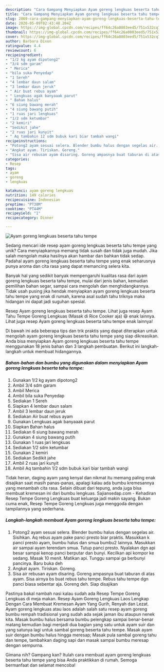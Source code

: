 ```yaml
---
description: "Cara Gampang Menyiapkan Ayam goreng lengkuas beserta tahu tempe, Enak Banget"
title: "Cara Gampang Menyiapkan Ayam goreng lengkuas beserta tahu tempe, Enak Banget"
slug: 2869-cara-gampang-menyiapkan-ayam-goreng-lengkuas-beserta-tahu-tempe-enak-banget
date: 2020-05-09T02:43:48.204Z
image: https://img-global.cpcdn.com/recipes/ff64c26a0803eed5/751x532cq70/ayam-goreng-lengkuas-beserta-tahu-tempe-foto-resep-utama.jpg
thumbnail: https://img-global.cpcdn.com/recipes/ff64c26a0803eed5/751x532cq70/ayam-goreng-lengkuas-beserta-tahu-tempe-foto-resep-utama.jpg
cover: https://img-global.cpcdn.com/recipes/ff64c26a0803eed5/751x532cq70/ayam-goreng-lengkuas-beserta-tahu-tempe-foto-resep-utama.jpg
author: Barbara Dixon
ratingvalue: 4.4
reviewcount: 6
recipeingredient:
- "1/2 kg ayam dipotong2"
- "3/4 sdm garam"
- " Merica"
- "bila suka Penyedap"
- "1 Sereh"
- "4 lembar daun salam"
- "3 lembar daun jeruk"
- " Air buat rebus ayam"
- " Lengkuas agak banyaaak parut"
- " Bahan halus"
- "6 siung bawang merah"
- "4 siung bawang putih"
- "1 ruas jari lengkuas"
- "1/2 sdm ketumbar"
- "2 kemiri"
- "Sedikit jahe"
- "2 ruas jari kunyit"
- " Aq tambahin 12 sdm bubuk kari biar tambah wangi"
recipeinstructions:
- "Potong2 ayam sesuai selera. Blender bumbu halus dengan segelas air. Sisihkan. Aq rebus ayam pake panci presto biar praktis. Masukkan k panci presto ayam, bumbu halus dan smua bumbu2 lainnya. Masukkan air sampai ayam terendam smua. Tutup panci presto. Nyalakan dgn api besar sampai kenop panci berputar dan bunyi. Kecilkan api kompor ke sedang. Masak 10 menit. Matikan api. Tunggu sampai ga berbunyi pancinya. Baru buka deh"
- "Angkat ayam. Tiriskan. Goreng."
- "Sisa air rebusan ayam disaring. Goreng ampasnya buat taburan di atas ayam. Sisa airnya bs buat rebus tahu tempe. Rebus tahu tempe dgn panci biasa sebentar aja. Goreng deh. Siap disajikan"
categories:
- Resep
tags:
- ayam
- goreng
- lengkuas

katakunci: ayam goreng lengkuas 
nutrition: 149 calories
recipecuisine: Indonesian
preptime: "PT38M"
cooktime: "PT44M"
recipeyield: "1"
recipecategory: Dinner

---
```



![Ayam goreng lengkuas beserta tahu tempe](https://img-global.cpcdn.com/recipes/ff64c26a0803eed5/751x532cq70/ayam-goreng-lengkuas-beserta-tahu-tempe-foto-resep-utama.jpg)

Sedang mencari ide resep ayam goreng lengkuas beserta tahu tempe yang unik? Cara menyiapkannya memang tidak susah dan tidak juga mudah. Jika salah mengolah maka hasilnya akan hambar dan bahkan tidak sedap. Padahal ayam goreng lengkuas beserta tahu tempe yang enak seharusnya punya aroma dan cita rasa yang dapat memancing selera kita.

Banyak hal yang sedikit banyak mempengaruhi kualitas rasa dari ayam goreng lengkuas beserta tahu tempe, mulai dari jenis bahan, kemudian pemilihan bahan segar, sampai cara mengolah dan menghidangkannya. Tidak usah pusing jika hendak menyiapkan ayam goreng lengkuas beserta tahu tempe yang enak di rumah, karena asal sudah tahu triknya maka hidangan ini dapat jadi suguhan spesial.

Resep Ayam goreng lengkuas beserta tahu tempe. Lihat juga resep Ayam Tahu Tempe Goreng Lengkuas (Masak di Rice Cooker aja) 😆 enak lainnya. Lihat juga resep Ayam goreng lengkuas beserta tahu tempe enak lainnya!


Di bawah ini ada beberapa tips dan trik praktis yang dapat diterapkan untuk mengolah ayam goreng lengkuas beserta tahu tempe yang siap dikreasikan. Anda bisa menyiapkan Ayam goreng lengkuas beserta tahu tempe menggunakan 18 jenis bahan dan 3 langkah pembuatan. Berikut ini langkah-langkah untuk membuat hidangannya.

<!--inarticleads1-->

##### Bahan-bahan dan bumbu yang digunakan dalam menyiapkan Ayam goreng lengkuas beserta tahu tempe:

1. Gunakan 1/2 kg ayam dipotong2
1. Ambil 3/4 sdm garam
1. Ambil  Merica
1. Ambil bila suka Penyedap
1. Sediakan 1 Sereh
1. Siapkan 4 lembar daun salam
1. Ambil 3 lembar daun jeruk
1. Sediakan  Air buat rebus ayam
1. Gunakan  Lengkuas agak banyaaak parut
1. Siapkan  Bahan halus
1. Sediakan 6 siung bawang merah
1. Gunakan 4 siung bawang putih
1. Gunakan 1 ruas jari lengkuas
1. Sediakan 1/2 sdm ketumbar
1. Gunakan 2 kemiri
1. Sediakan Sedikit jahe
1. Ambil 2 ruas jari kunyit
1. Ambil  Aq tambahin 1/2 sdm bubuk kari biar tambah wangi


Tidak heran, daging ayam yang kenyal dan nikmat itu memang paling enak disajikan saat masih panas-panas, apalagi kalau ada bumbu kremesannya yang menambah cita rasa. Selain dibuat dari tepung, anda juga bisa membuat kremesan ini dari bumbu lengkuas. Sajiansedap.com - Kehadiran Resep Tempe Goreng Lengkuas buat keluarga jadi makin sayang. Bukan cuma enak, Resep Tempe Goreng Lengkuas juga menggoda dengan tampilannya yang sederhana. 

<!--inarticleads2-->

##### Langkah-langkah membuat Ayam goreng lengkuas beserta tahu tempe:

1. Potong2 ayam sesuai selera. Blender bumbu halus dengan segelas air. Sisihkan. Aq rebus ayam pake panci presto biar praktis. Masukkan k panci presto ayam, bumbu halus dan smua bumbu2 lainnya. Masukkan air sampai ayam terendam smua. Tutup panci presto. Nyalakan dgn api besar sampai kenop panci berputar dan bunyi. Kecilkan api kompor ke sedang. Masak 10 menit. Matikan api. Tunggu sampai ga berbunyi pancinya. Baru buka deh
1. Angkat ayam. Tiriskan. Goreng.
1. Sisa air rebusan ayam disaring. Goreng ampasnya buat taburan di atas ayam. Sisa airnya bs buat rebus tahu tempe. Rebus tahu tempe dgn panci biasa sebentar aja. Goreng deh. Siap disajikan


Pastinya bakal nambah nasi kalau sudah ada Resep Tempe Goreng Lengkuas di meja makan. Resep Ayam Goreng Lengkuas Laos Lengkap Dengan Cara Membuat Kremesan Ayam Yang Gurih, Renyah dan Lezat. Ayam goreng lengkuas atau laos adalah salah satu resep ayam goreng bumbu rempah tradisional yang sudah ada sejak jaman ibu ataupun nenek kita. Masak bumbu halus bersama bumbu pelengkap sampai benar-benar matang kemudian bagi menjadi dua bagian yang satu untuk ayam suir dan yang satunya lagi untuk sambal goreng beserta tahu tempe. Masak ayam suir dengan bumbu halus hingga meresap; Masak pula sambal goreng tahu dan tempe, tambahkan daging sapi dan masak sampai bumbu meresap dengan sempurna. 

Gimana nih? Gampang kan? Itulah cara membuat ayam goreng lengkuas beserta tahu tempe yang bisa Anda praktikkan di rumah. Semoga bermanfaat dan selamat mencoba!
